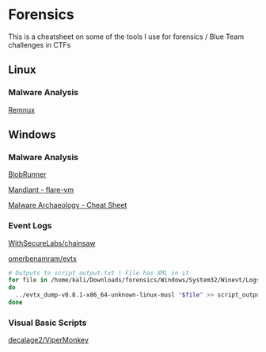 
# Forensics

This is a cheatsheet on some of the tools I use for forensics / Blue Team challenges in CTFs

## Linux

### Malware Analysis
[Remnux](https://docs.remnux.org/)

## Windows

### Malware Analysis

[BlobRunner](https://github.com/OALabs/BlobRunner)

[Mandiant - flare-vm](https://github.com/mandiant/flare-vm)

[Malware Archaeology - Cheat Sheet](https://www.malwarearchaeology.com/cheat-sheets)

### Event Logs

[WithSecureLabs/chainsaw](https://github.com/WithSecureLabs/chainsaw)

[omerbenamram/evtx](https://github.com/omerbenamram/evtx)

```bash
# Outputs to script_output.txt | File has XML in it
for file in /home/kali/Downloads/forensics/Windows/System32/Winevt/Logs/*
do
  ../evtx_dump-v0.8.1-x86_64-unknown-linux-musl "$file" >> script_output.txt
done
```

### Visual Basic Scripts

[decalage2/ViperMonkey](https://github.com/decalage2/ViperMonkey)
